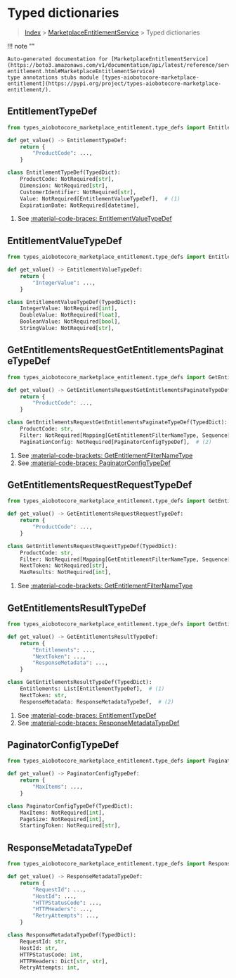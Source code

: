 # Typed dictionaries

> [Index](../README.md) > [MarketplaceEntitlementService](./README.md) > Typed dictionaries

!!! note ""

    Auto-generated documentation for [MarketplaceEntitlementService](https://boto3.amazonaws.com/v1/documentation/api/latest/reference/services/marketplace-entitlement.html#MarketplaceEntitlementService)
    type annotations stubs module [types-aiobotocore-marketplace-entitlement](https://pypi.org/project/types-aiobotocore-marketplace-entitlement/).

## EntitlementTypeDef

```python title="Usage Example"
from types_aiobotocore_marketplace_entitlement.type_defs import EntitlementTypeDef

def get_value() -> EntitlementTypeDef:
    return {
        "ProductCode": ...,
    }
```

```python title="Definition"
class EntitlementTypeDef(TypedDict):
    ProductCode: NotRequired[str],
    Dimension: NotRequired[str],
    CustomerIdentifier: NotRequired[str],
    Value: NotRequired[EntitlementValueTypeDef],  # (1)
    ExpirationDate: NotRequired[datetime],
```

1. See [:material-code-braces: EntitlementValueTypeDef](./type_defs.md#entitlementvaluetypedef) 
## EntitlementValueTypeDef

```python title="Usage Example"
from types_aiobotocore_marketplace_entitlement.type_defs import EntitlementValueTypeDef

def get_value() -> EntitlementValueTypeDef:
    return {
        "IntegerValue": ...,
    }
```

```python title="Definition"
class EntitlementValueTypeDef(TypedDict):
    IntegerValue: NotRequired[int],
    DoubleValue: NotRequired[float],
    BooleanValue: NotRequired[bool],
    StringValue: NotRequired[str],
```

## GetEntitlementsRequestGetEntitlementsPaginateTypeDef

```python title="Usage Example"
from types_aiobotocore_marketplace_entitlement.type_defs import GetEntitlementsRequestGetEntitlementsPaginateTypeDef

def get_value() -> GetEntitlementsRequestGetEntitlementsPaginateTypeDef:
    return {
        "ProductCode": ...,
    }
```

```python title="Definition"
class GetEntitlementsRequestGetEntitlementsPaginateTypeDef(TypedDict):
    ProductCode: str,
    Filter: NotRequired[Mapping[GetEntitlementFilterNameType, Sequence[str]]],  # (1)
    PaginationConfig: NotRequired[PaginatorConfigTypeDef],  # (2)
```

1. See [:material-code-brackets: GetEntitlementFilterNameType](./literals.md#getentitlementfilternametype) 
2. See [:material-code-braces: PaginatorConfigTypeDef](./type_defs.md#paginatorconfigtypedef) 
## GetEntitlementsRequestRequestTypeDef

```python title="Usage Example"
from types_aiobotocore_marketplace_entitlement.type_defs import GetEntitlementsRequestRequestTypeDef

def get_value() -> GetEntitlementsRequestRequestTypeDef:
    return {
        "ProductCode": ...,
    }
```

```python title="Definition"
class GetEntitlementsRequestRequestTypeDef(TypedDict):
    ProductCode: str,
    Filter: NotRequired[Mapping[GetEntitlementFilterNameType, Sequence[str]]],  # (1)
    NextToken: NotRequired[str],
    MaxResults: NotRequired[int],
```

1. See [:material-code-brackets: GetEntitlementFilterNameType](./literals.md#getentitlementfilternametype) 
## GetEntitlementsResultTypeDef

```python title="Usage Example"
from types_aiobotocore_marketplace_entitlement.type_defs import GetEntitlementsResultTypeDef

def get_value() -> GetEntitlementsResultTypeDef:
    return {
        "Entitlements": ...,
        "NextToken": ...,
        "ResponseMetadata": ...,
    }
```

```python title="Definition"
class GetEntitlementsResultTypeDef(TypedDict):
    Entitlements: List[EntitlementTypeDef],  # (1)
    NextToken: str,
    ResponseMetadata: ResponseMetadataTypeDef,  # (2)
```

1. See [:material-code-braces: EntitlementTypeDef](./type_defs.md#entitlementtypedef) 
2. See [:material-code-braces: ResponseMetadataTypeDef](./type_defs.md#responsemetadatatypedef) 
## PaginatorConfigTypeDef

```python title="Usage Example"
from types_aiobotocore_marketplace_entitlement.type_defs import PaginatorConfigTypeDef

def get_value() -> PaginatorConfigTypeDef:
    return {
        "MaxItems": ...,
    }
```

```python title="Definition"
class PaginatorConfigTypeDef(TypedDict):
    MaxItems: NotRequired[int],
    PageSize: NotRequired[int],
    StartingToken: NotRequired[str],
```

## ResponseMetadataTypeDef

```python title="Usage Example"
from types_aiobotocore_marketplace_entitlement.type_defs import ResponseMetadataTypeDef

def get_value() -> ResponseMetadataTypeDef:
    return {
        "RequestId": ...,
        "HostId": ...,
        "HTTPStatusCode": ...,
        "HTTPHeaders": ...,
        "RetryAttempts": ...,
    }
```

```python title="Definition"
class ResponseMetadataTypeDef(TypedDict):
    RequestId: str,
    HostId: str,
    HTTPStatusCode: int,
    HTTPHeaders: Dict[str, str],
    RetryAttempts: int,
```

